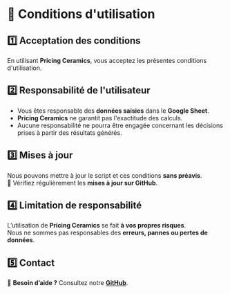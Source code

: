 # 📜 Conditions d'utilisation

## 1️⃣ Acceptation des conditions
En utilisant **Pricing Ceramics**, vous acceptez les présentes conditions d'utilisation.

## 2️⃣ Responsabilité de l'utilisateur
- Vous êtes responsable des **données saisies** dans le **Google Sheet**.  
- **Pricing Ceramics** ne garantit pas l'exactitude des calculs.  
- Aucune responsabilité ne pourra être engagée concernant les décisions prises à partir des résultats générés.

## 3️⃣ Mises à jour
Nous pouvons mettre à jour le script et ces conditions **sans préavis**.  
📢 Vérifiez régulièrement les **mises à jour sur GitHub**.

## 4️⃣ Limitation de responsabilité
L’utilisation de **Pricing Ceramics** se fait **à vos propres risques**.  
Nous ne sommes pas responsables des **erreurs, pannes ou pertes de données**.

## 5️⃣ Contact
📩 **Besoin d’aide ?** Consultez notre **[GitHub](https://github.com/vabott/artisan-business/issues)**.
